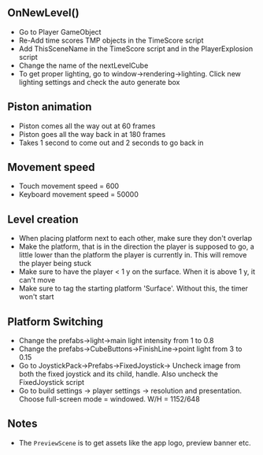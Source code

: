 ## OnNewLevel()
- Go to Player GameObject
- Re-Add time scores TMP objects in the TimeScore script
- Add ThisSceneName in the TimeScore script and in the PlayerExplosion script
- Change the name of the nextLevelCube
- To get proper lighting, go to window->rendering->lighting. Click new lighting settings and check the auto generate box

## Piston animation
- Piston comes all the way out at 60 frames
- Piston goes all the way back in at 180 frames
- Takes 1 second to come out and 2 seconds to go back in

## Movement speed
- Touch movement speed = 600
- Keyboard movement speed = 50000

## Level creation
- When placing platform next to each other, make sure they don't overlap
- Make the platform, that is in the direction the player is supposed to go, a little lower than the platform the player is currently in. This will remove the player being stuck
- Make sure to have the player < 1 y on the surface. When it is above 1 y, it can't move 
- Make sure to tag the starting platform 'Surface'. Without this, the timer won't start

## Platform Switching
- Change the prefabs->light->main light intensity from 1 to 0.8
- Change the prefabs->CubeButtons->FinishLine->point light from 3 to 0.15
- Go to JoystickPack->Prefabs->FixedJoystick-> Uncheck image from both the fixed joystick and its child, handle. Also uncheck the FixedJoystick script
- Go to build settings -> player settings -> resolution and presentation. Choose full-screen mode = windowed. W/H = 1152/648

## Notes
- The `PreviewScene` is to get assets like the app logo, preview banner etc.
